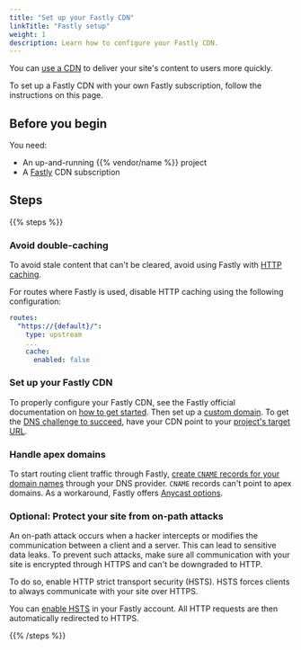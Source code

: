 ```yaml
---
title: "Set up your Fastly CDN"
linkTitle: "Fastly setup"
weight: 1
description: Learn how to configure your Fastly CDN.
---
```


You can [use a CDN](/docs/domains/cdn/_index.md) to deliver your site's content to users more quickly.

To set up a Fastly CDN with your own Fastly subscription,
follow the instructions on this page.

## Before you begin

You need:

- An up-and-running {{% vendor/name %}} project
- A [Fastly](https://www.fastly.com/) CDN subscription

## Steps

{{% steps %}}

### Avoid double-caching

To avoid stale content that can't be cleared,
avoid using Fastly with [HTTP caching](/docs/define-routes/cache.md).

For routes where Fastly is used,
disable HTTP caching using the following configuration:

```yaml {filename=".upsun/config.yaml"}
routes:
  "https://{default}/":
    type: upstream
    ...
    cache:
      enabled: false
```

### Set up your Fastly CDN

To properly configure your Fastly CDN,
see the Fastly official documentation on [how to get started](https://docs.fastly.com/en/guides/getting-started#_basics).
Then set up a [custom domain](/docs/domains/steps/_index.md).
To get the [DNS challenge to succeed](/docs/domains/troubleshoot.md#ownership-verification),
have your CDN point to your [project's target URL](/docs/domains/steps/_index.md#1-get-the-target-for-your-project).

### Handle apex domains

To start routing client traffic through Fastly,
[create `CNAME` records for your domain names](/docs/domains/steps/dns.md)
through your DNS provider.
`CNAME` records can't point to apex domains.
As a workaround, Fastly offers [Anycast options](https://docs.fastly.com/en/guides/using-fastly-with-apex-domains).

### Optional: Protect your site from on-path attacks

An on-path attack occurs when a hacker intercepts
or modifies the communication between a client and a server.
This can lead to sensitive data leaks.
To prevent such attacks, make sure all communication with your site is encrypted through HTTPS
and can't be downgraded to HTTP.

To do so, enable HTTP strict transport security (HSTS).
HSTS forces clients to always communicate with your site over HTTPS.

You can [enable HSTS](https://docs.fastly.com/en/guides/enabling-hsts-through-fastly#forcing-tls-and-enabling-hsts)
in your Fastly account.
All HTTP requests are then automatically redirected to HTTPS.

{{% /steps %}}
